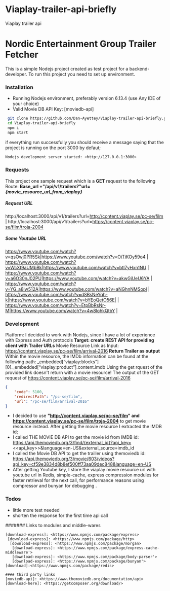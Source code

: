 # Viaplay-trailer-api-briefly
 Viaplay trailer api
 
 # Nordic Entertainment Group  Trailer Fetcher
 
 This is a simple Nodejs project created as  test project for a backend-developer.
 To run this project you need to set up environment. 
 ### Installation
   - Running Nodejs environment, preferably version 6.13.4 (use Any IDE of your choice)
   - Valid Movie DB API Key: [moviedb-api]
 
 ```sh
  git clone https://github.com/Dan-Ayettey/Viaplay-trailer-api-briefly.git
  cd Viaplay-trailer-api-briefly
  npm i 
  npm start
 ```
 if everything run successfully you should receive a message saying that the project is running on the port 3000 by defaut;
 
 ```sh
 Nodejs development server started: <http://127.0.0.1:3000>
 ```
 ### Requests
 This project one sample request which is a **GET** request to the following Route: **Base_url +"/api/v1/trailers?"url=_{movie_resource_url_from_viaplay}_**
 
 ##### Request URL 
   http://localhost:3000/api/v1/trailers?url=http://content.viaplay.se/pc-se/film
 | http://localhost:3000/api/v1/trailers?url=https://content.viaplay.se/pc-se/film/troja-2004
 ##### Some Youtube URL 
  
  https://www.youtube.com/watch?v=qsOwj0PR5Sk|https://www.youtube.com/watch?v=OiTiKOy59o4
 | https://www.youtube.com/watch?v=WcXt9aUMbBk|https://www.youtube.com/watch?v=btI7yHxn1NU
 | https://www.youtube.com/watch?v=a6O30nJ02PU|https://www.youtube.com/watch?v=akwGjUeU6YA
 | https://www.youtube.com/watch?v=YG_a8lw512A|https://www.youtube.com/watch?v=aNGhnNMSopI
 | https://www.youtube.com/watch?v=dSBsNeYqh-k|https://www.youtube.com/watch?v=bYEoQetO56E|
 | https://www.youtube.com/watch?v=EtpBbRsNr-M|https://www.youtube.com/watch?v=4w8lohkQtbY
 |  
 
 ### Development
 Platform: I decided to work with Nodejs, since I have a lot of experience with Express and Auth  protocols
 **Target: create REST API for providing client with Trailer URLs**
 Movie Resource Link as Input: https://content.viaplay.se/pc-se/film/arrival-2016 
 **Return Trailer as output**
 Within the movie resource, the IMDb information can be found at the following path:
 _embedded[“viaplay:blocks”][0]._embedded[“viaplay:product”].content.imdb
 Using the get rquest of the provided link doesn't return  with a movie resource!
 The output of the GET request of  https://content.viaplay.se/pc-se/film/arrival-2016
 ```json
 {
     "code": 5100,
     "redirectPath": "/pc-se/film",
     "url": "/pc-se/film/arrival-2016"
 }
 ```
 - I decided to use **"http://content.viaplay.se/pc-se/film" and https://content.viaplay.se/pc-se/film/troja-2004** to get movie resource instead.
 After getting the movie resource I extracted the IMDB id;
 - I called THE MOVIE DB API to get the movie id from IMDB id:
 https://api.themoviedb.org/3/find/{external_id}?api_key=<<api_key>>&language=en-US&external_source=imdb_id
 - I called the Movie DB API to get the trailler using themoviedb id:
 https://api.themoviedb.org/3/movie/603/videos?api_key=cf59e3834d8b8ef500ff73aa09dec848&language=en-US
 - After getting Youtube key, I store the viaplay movie resource url with youtube url in Redis, simple-cache, express compression modules
  for faster retrieval for the next call, for performance reasons using compressor and bunyan for debugging .
 
 ### Todos
  - little more test needed
  - shorten the response for the first time api call
  
  ####### Links to modules and middle-wares
 
 
 
    [download-express]: <https://www.npmjs.com/package/express>
     [download-express]: <https://www.npmjs.com/package/http>
      [download-express]: <https://www.npmjs.com/package/morgan>
       [download-express]: <https://www.npmjs.com/package/express-cache-middleware'>
       [download-express]: <https://www.npmjs.com/package/body-parser'>
       [download-express]: <https://www.npmjs.com/package/bunyan'>
    [download]:<https://www.npmjs.com/package/redis>
    
    #### third party links
    [moviedb-api]: <https://www.themoviedb.org/documentation/api>
    [download-here]: <https://getcomposer.org/download/>
 

